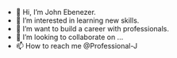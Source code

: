 - 👋 Hi, I’m John Ebenezer. 
- 👀 I’m interested in learning new skills. 
- 🌱 I’m want to build a career with professionals. 
- 💞️ I’m looking to collaborate on ...
- 📫 How to reach me @Professional-J 

<!---
Professional-J/Professional-J is a ✨ special ✨ repository because its `README.md` (this file) appears on your GitHub profile.
You can click the Preview link to take a look at your changes.
--->
